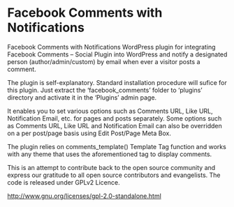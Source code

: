 Facebook Comments with Notifications
=================

Facebook Comments with Notifications WordPress plugin for integrating Facebook Comments – Social Plugin into WordPress and notify a designated person (author/admin/custom) by email when ever a visitor posts a comment.

The plugin is self-explanatory. Standard installation procedure will sufice for this plugin. Just extract the ‘facebook_comments’ folder to ‘plugins’ directory and activate it in the ‘Plugins’ admin page.

It enables you to set various options such as Comments URL, Like URL, Notification Email, etc. for pages and posts separately. Some options such as Comments URL, Like URL and Notification Email can also be overridden on a per post/page basis using Edit Post/Page Meta Box.

The plugin relies on comments_template() Template Tag function and works with any theme that uses the aforementioned tag to display comments.

This is an attempt to contribute back to the open source community and express our gratitude to all open source contributors and evangelists. The code is released under GPLv2 Licence.

http://www.gnu.org/licenses/gpl-2.0-standalone.html

